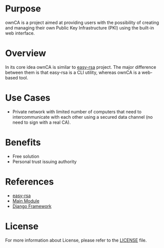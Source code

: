 # Purpose
ownCA is a project aimed at providing users with the possibility of creating and managing their own Public Key Infrastructure (PKI) using the built-in web interface. 

# Overview
In its core idea ownCA is similar to [easy-rsa](https://github.com/OpenVPN/easy-rsa) project. The major difference between them is that easy-rsa is a CLI utility, whereas ownCA is a web-based tool.

# Use Cases
* Private network with limited number of computers that need to intercommunicate with each other using a secured data channel (no need to sign with a real CA).

# Benefits
* Free solution
* Personal trust issuing authority

# References
* [easy-rsa](https://github.com/OpenVPN/easy-rsa)
* [Main Module](https://github.com/pyca/pyopenssl)
* [Django Framework](https://github.com/django/django)

# License
For more information about License, please refer to the [LICENSE](LICENSE) file.

